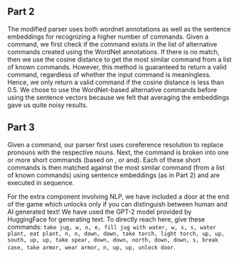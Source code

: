 ## Part 2

The modified parser uses both wordnet annotations as well as the sentence embeddings for recognizing a higher number of commands. Given a command, we first check if the command exists in the list of alternative commands created using the WordNet annotations. If there is no match, then we use the cosine distance to get the most similar command from a list of known commands. However, this method is guaranteed to return a valid command, regardless of whether the input command is meaningless. Hence, we only return a valid command if the cosine distance is less than 0.5. We chose to use the WordNet-based alternative commands before using the sentence vectors because we felt that averaging the embeddings gave us quite noisy results.

## Part 3

Given a command, our parser first uses coreference resolution to replace pronouns with the respective nouns. Next, the command is broken into one or more short commands (based on , or and). Each of these short commands is then matched against the most similar command (from a list of known commands) using sentence embeddings (as in Part 2) and are executed in sequence.

For the extra component involving NLP, we have included a door at the end of the game which unlocks only if you can distinguish between human and AI generated text! We have used the GPT-2 model provided by HuggingFace for generating text. To
directly reach here, give these commands: `take jug, w, n, e, fill jug with water, w, s, s, water plant, eat plant, n, n, down, down, take torch, light torch, up, up, south, up, up, take spear, down, down, north, down, down, s, break case, take armor, wear armor, n, up, up, unlock door`. 
